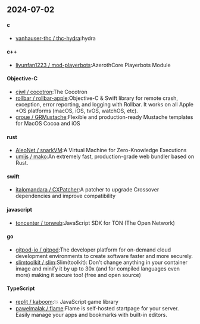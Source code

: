 ## 2024-07-02
#### c
* [vanhauser-thc / thc-hydra](https://github.com/vanhauser-thc/thc-hydra):hydra
#### c++
* [liyunfan1223 / mod-playerbots](https://github.com/liyunfan1223/mod-playerbots):AzerothCore Playerbots Module
#### Objective-C
* [cjwl / cocotron](https://github.com/cjwl/cocotron):The Cocotron
* [rollbar / rollbar-apple](https://github.com/rollbar/rollbar-apple):Objective-C & Swift library for remote crash, exception, error reporting, and logging with Rollbar. It works on all Apple *OS platforms (macOS, iOS, tvOS, watchOS, etc).
* [groue / GRMustache](https://github.com/groue/GRMustache):Flexible and production-ready Mustache templates for MacOS Cocoa and iOS
#### rust
* [AleoNet / snarkVM](https://github.com/AleoNet/snarkVM):A Virtual Machine for Zero-Knowledge Executions
* [umijs / mako](https://github.com/umijs/mako):An extremely fast, production-grade web bundler based on Rust.
#### swift
* [italomandara / CXPatcher](https://github.com/italomandara/CXPatcher):A patcher to upgrade Crossover dependencies and improve compatibility
#### javascript
* [toncenter / tonweb](https://github.com/toncenter/tonweb):JavaScript SDK for TON (The Open Network)
#### go
* [gitpod-io / gitpod](https://github.com/gitpod-io/gitpod):The developer platform for on-demand cloud development environments to create software faster and more securely.
* [slimtoolkit / slim](https://github.com/slimtoolkit/slim):Slim(toolkit): Don't change anything in your container image and minify it by up to 30x (and for compiled languages even more) making it secure too! (free and open source)
#### TypeScript
* [replit / kaboom](https://github.com/replit/kaboom):💥 JavaScript game library
* [pawelmalak / flame](https://github.com/pawelmalak/flame):Flame is self-hosted startpage for your server. Easily manage your apps and bookmarks with built-in editors.
